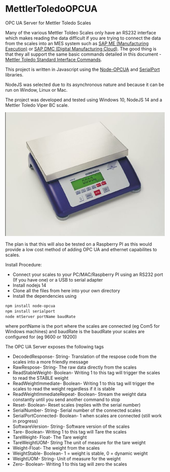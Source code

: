 # MettlerToledoOPCUA
OPC UA Server for Mettler Toledo Scales

Many of the various Mettler Toldeo Scales only have an RS232 interface which makes reading the data difficult if you are trying to connect the data from the scales into an MES system such as [SAP ME (Manufacturing Execution)](https://www.sap.com/uk/products/execution-mes.html) or [SAP DMC (Digital Manufacturing Cloud)](https://www.sap.com/uk/products/digital-manufacturing-cloud.html). The good thing is that they all support the same basic commands detailed in this document - [Mettler Toledo Standard Interface Commands](https://www.mt.com/dam/P5/labtec/17_Miscellaneous/RM_Advanced_and_Standard_Level_Balances_SICS_EN.pdf).

This project is written in Javascript using the [Node-OPCUA](https://node-opcua.github.io/) and [SerialPort](https://serialport.io/) libraries.

NodeJS was selected due to its asynchronous nature and because it can be run on Window, Linux or Mac.

The project was developed and tested using Windows 10, NodeJS 14 and a Mettler Toledo Viper BC scale.

![Scales](MT_Viper_BC.jpeg)

The plan is that this will also be tested on a Raspberry PI as this would provide a low cost method of adding OPC UA and ethernet capabilites to scales.

Install Procedure:

- Connect your scales to your PC/MAC/Raspberry PI using an RS232 port (If you have one) or a USB to serial adapter
- Install nodejs 14
- Clone all the files from here into your own directory
- Install the dependencies using
```sh
npm install node-opcua
npm install serialport
node mtServer portName baudRate
```
where portName is the port where the scales are connected (eg Com5 for Windows machines) and baudRate is the baudRate your scales are configured for (eg 9600 or 19200)


The OPC UA Server exposes the following tags 

- DecodedResponse- String- Translation of the respose code from the scales into a more friendly message
- RawRespose- String- The raw data directly from the scales
- ReadStableWeight- Boolean- Writing 1 to this tag will trigger the scales to read the STABLE weight
- ReadWeightImmediate- Boolean- Writing 1 to this tag will trigger the scales to read the weight regardless if it is stable
- ReadWeightImmediateRepeat- Boolean- Stream the weight data constantly until you send another command to stop
- Reset- Boolean- Reset scales (replies with the serial number)
- SerialNumber- String- Serial number of the connected scales
- SerialPortConnected- Boolean- 1 when scales are connected (still work in progress)
- SoftwareVersion- String- Software version of the scales
- Tare- Boolean- Writing 1 to this tag will Tare the scales
- TareWeight- Float- The Tare weight 
- TareWeightUOM- String The unit of measure for the tare weight
- Weight-Float- The weight from the scales
- WeightStable- Boolean- 1 = weight is stable, 0 = dynamic weight
- WeightUOM- String- Unit of measure for the weight
- Zero- Boolean- Writing 1 to this tag will zero the scales

